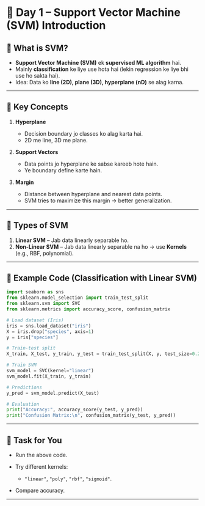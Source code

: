 # 📘 Day 1 – Support Vector Machine (SVM) Introduction

## 🔹 What is SVM?

* **Support Vector Machine (SVM)** ek **supervised ML algorithm** hai.
* Mainly **classification** ke liye use hota hai (lekin regression ke liye bhi use ho sakta hai).
* Idea: Data ko **line (2D), plane (3D), hyperplane (nD)** se alag karna.

---

## 🔹 Key Concepts

1. **Hyperplane**

   * Decision boundary jo classes ko alag karta hai.
   * 2D me line, 3D me plane.

2. **Support Vectors**

   * Data points jo hyperplane ke sabse kareeb hote hain.
   * Ye boundary define karte hain.

3. **Margin**

   * Distance between hyperplane and nearest data points.
   * SVM tries to maximize this margin → better generalization.

---

## 🔹 Types of SVM

1. **Linear SVM** – Jab data linearly separable ho.
2. **Non-Linear SVM** – Jab data linearly separable na ho → use **Kernels** (e.g., RBF, polynomial).

---

## 🔹 Example Code (Classification with Linear SVM)

```python
import seaborn as sns
from sklearn.model_selection import train_test_split
from sklearn.svm import SVC
from sklearn.metrics import accuracy_score, confusion_matrix

# Load dataset (Iris)
iris = sns.load_dataset("iris")
X = iris.drop("species", axis=1)
y = iris["species"]

# Train-test split
X_train, X_test, y_train, y_test = train_test_split(X, y, test_size=0.2, random_state=42)

# Train SVM
svm_model = SVC(kernel="linear")
svm_model.fit(X_train, y_train)

# Predictions
y_pred = svm_model.predict(X_test)

# Evaluation
print("Accuracy:", accuracy_score(y_test, y_pred))
print("Confusion Matrix:\n", confusion_matrix(y_test, y_pred))
```

---

## 🎯 Task for You

* Run the above code.
* Try different kernels:

  * `"linear"`, `"poly"`, `"rbf"`, `"sigmoid"`.
* Compare accuracy.

---
